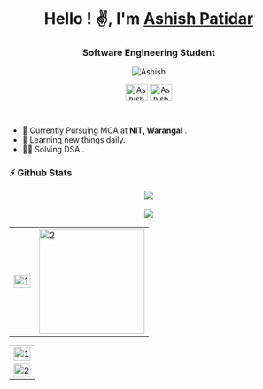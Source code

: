 
<h1 align="center">Hello ! ✌️, I'm <a href="https://www.linkedin.com/in/ashish-patidar-34aa1a218/">Ashish Patidar</a></h1>
<h3 align="center">Software Engineering Student</h3>
<p align="center"> <img src="https://komarev.com/ghpvc/?username=patidarashu&label=Profile%20views&color=0e75b6&style=flat" alt="Ashish" /> </p>

<p align="center">
<a href="https://www.hackerrank.com/patidarashish388" target="blank"><img align="center" src="https://raw.githubusercontent.com/rahuldkjain/github-profile-readme-generator/master/src/images/icons/Social/hackerrank.svg" alt="Ashish" height="30" width="40" /></a>
<a href="https://leetcode.com/Ashish0520_patidar123/" target="blank"><img align="center" src="https://raw.githubusercontent.com/rahuldkjain/github-profile-readme-generator/master/src/images/icons/Social/leet-code.svg" alt="Ashish" height="30" width="40" /></a>
</p>
<br/>

- 🌱 Currently Pursuing MCA at <b>NIT, Warangal</b> .<br>
- 📖 Learning new things daily.<br>
- 👨‍💻 Solving DSA .<br>
                                                                                        
                                                                                                                                                                                                                                                                                                                                                          
### ⚡ Github Stats
 <p align="center">
<img src="https://github-profile-trophy.vercel.app/?username=patidarashu&theme=darkhub">
<br><br>
<img src="https://github-readme-streak-stats.herokuapp.com/?user=patidarashu&theme=merko">
</p>
<table>
  <tr>
    <td><img src="https://github-readme-stats.vercel.app/api?username=patidarashu&theme=radical&show_icons=true&include_all_commits=true&count_private=true"  display=block width=100% height=auto alt="1"></td>
    <td><img src="https://github-readme-stats.vercel.app/api/top-langs/?username=patidarashu&theme=radical&layout=compact&hide=Jupyter%20Notebook&langs_count=8"  display=block height=190 align="center" alt="2"></td>
   </tr>
</table>

<table>
  <tr>
    <td><img src="https://github-profile-summary-cards.vercel.app/api/cards/profile-details?username=patidarashu&theme=solarized_dark"  display=block width=100% height=auto alt="1"></td>
   </tr>
   <tr>
      <td><img src="https://activity-graph.herokuapp.com/graph?username=patidarashu&bg_color=073642&color=859900&line=006400&point=35aea1&area=true" display=block width=100% height=auto alt="2"></td>
  </td>
  </tr>
</table>
